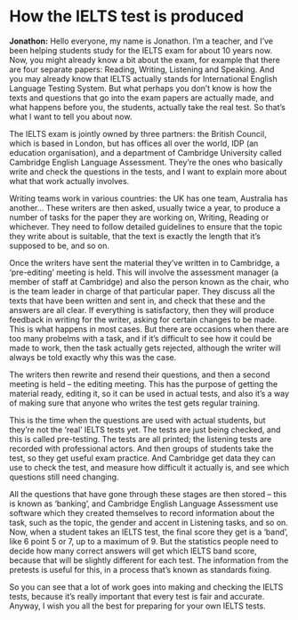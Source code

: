 # How the IELTS test is produced

**Jonathon:** Hello everyone, my name is Jonathon. I’m a teacher, and I’ve been helping students study
for the IELTS exam for about 10 years now. Now, you might already know a bit about the exam, for
example that there are four separate papers: Reading, Writing, Listening and Speaking. And you may
already know that IELTS actually stands for International English Language Testing System. But what
perhaps you don’t know is how the texts and questions that go into the exam papers are actually
made, and what happens before you, the students, actually take the real test. So that’s what I want to
tell you about now.  

The IELTS exam is jointly owned by three partners: the British Council, which is based in London, but
has offices all over the world, IDP (an education organisation), and a department of Cambridge
University called Cambridge English Language Assessment. They’re the ones who basically write and
check the questions in the tests, and I want to explain more about what that work actually involves. 

Writing teams work in various countries: the UK has one team, Australia has another… These writers
are then asked, usually twice a year, to produce a number of tasks for the paper they are working on,
Writing, Reading or whichever. They need to follow detailed guidelines to ensure that the topic they
write about is suitable, that the text is exactly the length that it’s supposed to be, and so on.  

Once the writers have sent the material they’ve written in to Cambridge, a ‘pre-editing’ meeting is
held. This will involve the assessment manager (a member of staff at Cambridge) and also the person
known as the chair, who is the team leader in charge of that particular paper. They discuss all the
texts that have been written and sent in, and check that these and the answers are all clear. If
everything is satisfactory, then they will produce feedback in writing for the writer, asking for certain  changes to be made. This is what happens in most cases. But there are occasions when there are too many probelms with a task, and if it’s difficult to see how it could be made to work, then the task
actually gets rejected, although the writer will always be told exactly why this was the case.  

The writers then rewrite and resend their questions, and then a second meeting is held – the editing
meeting. This has the purpose of getting the material ready, editing it, so it can be used in actual
tests, and also it’s a way of making sure that anyone who writes the test gets regular training.  

This is the time when the questions are used with actual students, but they’re not the ‘real’ IELTS
tests yet. The tests are just being checked, and this is called pre-testing. The tests are all printed; the
listening tests are recorded with professional actors. And then groups of students take the test, so
they get useful exam practice. And Cambridge get data they can use to check the test, and measure
how difficult it actually is, and see which questions still need changing.  

All the questions that have gone through these stages are then stored – this is known as ‘banking’,
and Cambridge English Language Assessment use software which they created themselves to record
information about the task, such as the topic, the gender and accent in Listening tasks, and so on.
Now, when a student takes an IELTS test, the final score they get is a ‘band’, like 6 point 5 or 7, up to
a maximum of 9. But the statistics people need to decide how many correct answers will get which
IELTS band score, because that will be slightly different for each test. The information from the pretests
is useful for this, in a process that’s known as standards fixing.  

So you can see that a lot of work goes into making and checking the IELTS tests, because it’s really
important that every test is fair and accurate. Anyway, I wish you all the best for preparing for your
own IELTS tests.